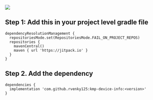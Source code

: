 [![](https://jitpack.io/v/rvenky125/kmp-device-info.svg)](https://jitpack.io/#rvenky125/kmp-device-info)

## Step 1: Add this in your project level gradle file
````
dependencyResolutionManagement {
  repositoriesMode.set(RepositoriesMode.FAIL_ON_PROJECT_REPOS)
  repositories {
    mavenCentral()
    maven { url 'https://jitpack.io' }
  }
}
````

## Step 2. Add the dependency
````
dependencies {
  implementation 'com.github.rvenky125:kmp-device-info:<version>'
}
````
